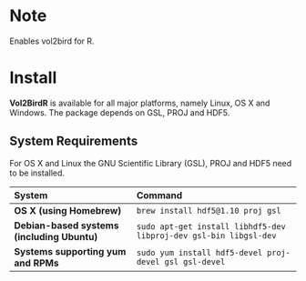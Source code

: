 
<!-- README.md is generated from README.Rmd. Please edit that file -->

# Note

Enables vol2bird for R.

# Install

**Vol2BirdR** is available for all major platforms, namely Linux, OS X
and Windows. The package depends on GSL, PROJ and HDF5.

## System Requirements

For OS X and Linux the GNU Scientific Library (GSL), PROJ and HDF5 need
to be installed.

| System                                      | Command                                                           |
|:--------------------------------------------|:------------------------------------------------------------------|
| **OS X (using Homebrew)**                   | `brew install hdf5@1.10 proj gsl`                                 |
| **Debian-based systems (including Ubuntu)** | `sudo apt-get install libhdf5-dev libproj-dev gsl-bin libgsl-dev` |
| **Systems supporting yum and RPMs**         | `sudo yum install hdf5-devel proj-devel gsl gsl-devel`            |
